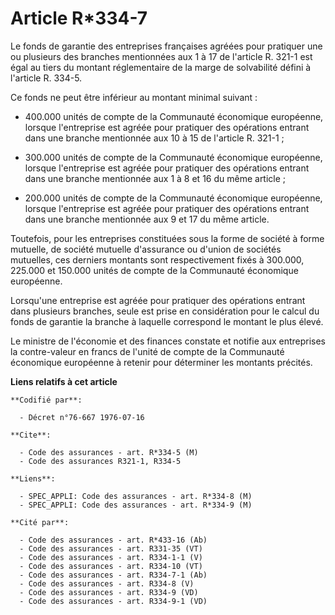 # Article R*334-7

Le fonds de garantie des entreprises françaises agréées pour pratiquer une ou plusieurs des branches mentionnées aux 1 à 17
de l'article R. 321-1 est égal au tiers du montant réglementaire de la marge de solvabilité défini à l'article R. 334-5.

Ce fonds ne peut être inférieur au montant minimal suivant :

- 400.000 unités de compte de la Communauté économique européenne, lorsque l'entreprise est agréée pour pratiquer des
opérations entrant dans une branche mentionnée aux 10 à 15 de l'article R. 321-1 ;

- 300.000 unités de compte de la Communauté économique européenne, lorsque l'entreprise est agréée pour pratiquer des
opérations entrant dans une branche mentionnée aux 1 à 8 et 16 du même article ;

- 200.000 unités de compte de la Communauté économique européenne, lorsque l'entreprise est agréée pour pratiquer des
opérations entrant dans une branche mentionnée aux 9 et 17 du même article.

Toutefois, pour les entreprises constituées sous la forme de société à forme mutuelle, de société mutuelle d'assurance ou
d'union de sociétés mutuelles, ces derniers montants sont respectivement fixés à 300.000, 225.000 et 150.000 unités de compte
de la Communauté économique européenne.

Lorsqu'une entreprise est agréée pour pratiquer des opérations entrant dans plusieurs branches, seule est prise en
considération pour le calcul du fonds de garantie la branche à laquelle correspond le montant le plus élevé.

Le ministre de l'économie et des finances constate et notifie aux entreprises la contre-valeur en francs de l'unité de compte
de la Communauté économique européenne à retenir pour déterminer les montants précités.

**Liens relatifs à cet article**

	**Codifié par**:

	  - Décret n°76-667 1976-07-16

	**Cite**:

	  - Code des assurances - art. R*334-5 (M)
	  - Code des assurances R321-1, R334-5

	**Liens**:

	  - SPEC_APPLI: Code des assurances - art. R*334-8 (M)
	  - SPEC_APPLI: Code des assurances - art. R*334-9 (M)

	**Cité par**:

	  - Code des assurances - art. R*433-16 (Ab)
	  - Code des assurances - art. R331-35 (VT)
	  - Code des assurances - art. R334-1-1 (V)
	  - Code des assurances - art. R334-10 (VT)
	  - Code des assurances - art. R334-7-1 (Ab)
	  - Code des assurances - art. R334-8 (V)
	  - Code des assurances - art. R334-9 (VD)
	  - Code des assurances - art. R334-9-1 (VD)

